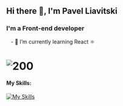 ## Hi there 👋, I'm Pavel Liavitski
### I'm a Front-end developer
&nbsp;&nbsp; - 🌱 I’m currently learning React ⚛️

# ![200](https://www.codewars.com/users/liavitski/badges/small)
#### My Skills:

[![My Skills](https://skillicons.dev/icons?i=js,html,css,vscode,styledcomponents,react,figma)](https://skillicons.dev)
